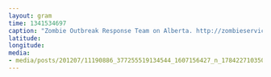 ```yaml
---
layout: gram
time: 1341534697
caption: "Zombie Outbreak Response Team on Alberta. http://zombieservice.com"
latitude: 
longitude: 
media:
- media/posts/201207/11190886_377255519134544_1607156427_n_17842271035000351.jpg
---
```

